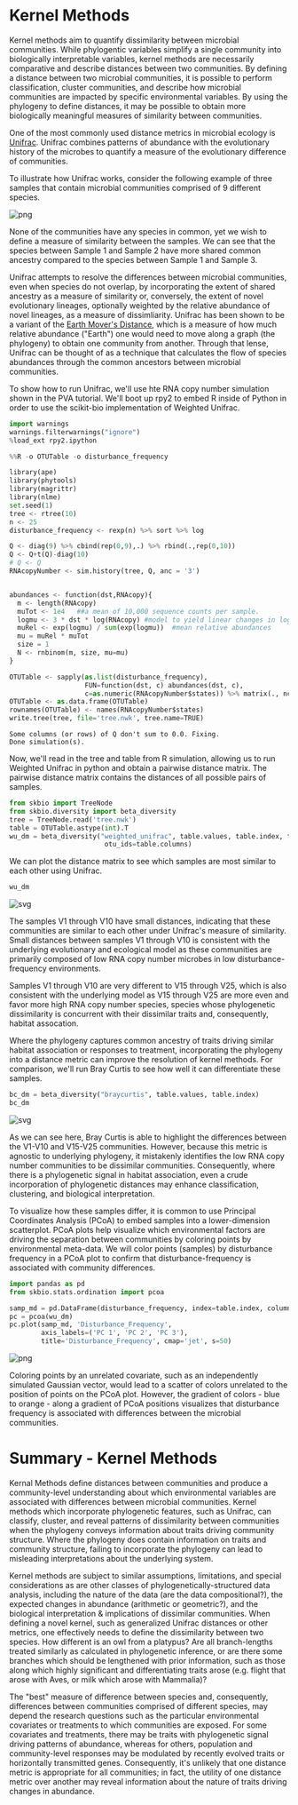 
# Kernel Methods

Kernel methods aim to quantify dissimilarity between microbial communities. While phylogentic variables simplify a single community into biologically interpretable variables, kernel methods are necessarily comparative and describe distances between two communities.  By defining a distance between two microbial communities, it is possible to perform classification, cluster communities, and describe how microbial communities are impacted by specific environmental variables. By using the phylogeny to define distances, it may be possible to obtain more biologically meaningful measures of similarity between communities.

One of the most commonly used distance metrics in microbial ecology is [Unifrac](http://aem.asm.org/content/71/12/8228.short).  Unifrac combines patterns of abundance with the evolutionary history of the microbes to quantify a measure of the evolutionary difference of communities.

To illustrate how Unifrac works, consider the following example of three samples that contain microbial communities comprised of 9 different species.

![png](images/unifrac.jpg)

None of the communities have any species in common, yet we wish to define a measure of similarity between the samples. We can see that the species between Sample 1 and Sample 2 have more shared common ancestry compared to the species between Sample 1 and Sample 3.

Unifrac attempts to resolve the differences between microbial communities, even when species do not overlap, by incorporating the extent of shared ancestry as a measure of similarity or, conversely, the extent of novel evolutionary lineages, optionally weighted by the relative abundance of novel lineages, as a measure of dissimliarity. Unifrac has been shown to be a variant of the [Earth Mover's Distance](https://en.wikipedia.org/wiki/Earth_mover%27s_distance), which is a measure of how much relative abundance ("Earth") one would need to move along a graph (the phylogeny) to obtain one community from another. Through that lense, Unifrac can be thought of as a technique that calculates the flow of species abundances through the common ancestors between microbial communities.

To show how to run Unifrac, we'll use hte RNA copy number simulation shown in the PVA tutorial.  We'll boot up rpy2 to embed R inside of Python in order to use the scikit-bio implementation of Weighted Unifrac.


```python
import warnings
warnings.filterwarnings("ignore")
%load_ext rpy2.ipython
```


```python
%%R -o OTUTable -o disturbance_frequency

library(ape)
library(phytools)
library(magrittr)
library(nlme)
set.seed(1)
tree <- rtree(10)
n <- 25
disturbance_frequency <- rexp(n) %>% sort %>% log

Q <- diag(9) %>% cbind(rep(0,9),.) %>% rbind(.,rep(0,10)) 
Q <- Q+t(Q)-diag(10)
# Q <- Q
RNAcopyNumber <- sim.history(tree, Q, anc = '3')


abundances <- function(dst,RNAcopy){
  m <- length(RNAcopy)
  muTot <- 1e4   ##a mean of 10,000 sequence counts per sample.
  logmu <- 3 * dst * log(RNAcopy) #model to yield linear changes in log-ratios
  muRel <- exp(logmu) / sum(exp(logmu))  #mean relative abundances 
  mu = muRel * muTot
  size = 1
  N <- rnbinom(m, size, mu=mu)
}

OTUTable <- sapply(as.list(disturbance_frequency),
                   FUN=function(dst, c) abundances(dst, c),
                   c=as.numeric(RNAcopyNumber$states)) %>% matrix(., ncol=n, byrow=F)
OTUTable <- as.data.frame(OTUTable)
rownames(OTUTable) <- names(RNAcopyNumber$states)
write.tree(tree, file='tree.nwk', tree.name=TRUE)
```


    Some columns (or rows) of Q don't sum to 0.0. Fixing.
    Done simulation(s).



Now, we'll read in the tree and table from R simulation, allowing us to run Weighted Unifrac in python and obtain a pairwise distance matrix.  The pairwise distance matrix contains the distances of all possible pairs of samples.


```python
from skbio import TreeNode
from skbio.diversity import beta_diversity
tree = TreeNode.read('tree.nwk')
table = OTUTable.astype(int).T
wu_dm = beta_diversity("weighted_unifrac", table.values, table.index, tree=tree,
                        otu_ids=table.columns)
```

We can plot the distance matrix to see which samples are most similar to each other using Unifrac.


```python
wu_dm
```




![svg](images/output_8_0.svg)



The samples V1 through V10 have small distances, indicating that these communities are similar to each other under Unifrac's measure of similarity. Small distances between samples V1 through V10 is consistent with the underlying evolutionary and ecological model as these communities are primarily composed of low RNA copy number microbes in low disturbance-frequency environments.

Samples V1 through V10 are very different to V15 through V25, which is also consistent with the underlying model as V15 through V25 are more even and favor more high RNA copy number species, species whose phylogenetic dissimilarity is concurrent with their dissimilar traits and, consequently, habitat assocation.

Where the phylogeny captures common ancestry of traits driving similar habitat association or responses to treatment, incorporating the phylogeny into a distance metric can improve the resolution of kernel methods. For comparison, we'll run Bray Curtis to see how well it can differentiate these samples.


```python
bc_dm = beta_diversity("braycurtis", table.values, table.index)
bc_dm
```




![svg](images/output_10_0.svg)



As we can see here, Bray Curtis is able to highlight the differences between the V1-V10 and V15-V25 communities.  However, because this metric is agnostic to underlying phylogeny, it mistakenly identifies the low RNA copy number communities to be dissimilar communities. Consequently, where there is a phylogenetic signal in habitat association, even a crude incorporation of phylogenetic distances may enhance classification, clustering, and biological interpretation.

To visualize how these samples differ, it is common to use Principal Coordinates Analysis (PCoA) to embed samples into a lower-dimension scatterplot.  PCoA plots help visualize which environmental factors are driving the separation between communities by coloring points by environmental meta-data. We will color points (samples) by disturbance frequency in a PCoA plot to confirm that disturbance-frequency is associated with community differences.


```python
import pandas as pd
from skbio.stats.ordination import pcoa

samp_md = pd.DataFrame(disturbance_frequency, index=table.index, columns=['Disturbance_Frequency'])
pc = pcoa(wu_dm)
pc.plot(samp_md, 'Disturbance_Frequency',
        axis_labels=('PC 1', 'PC 2', 'PC 3'),
        title='Disturbance_Frequency', cmap='jet', s=50)
```




![png](images/output_13_0.png)



Coloring points by an unrelated covariate, such as an independently simulated Gaussian vector, would lead to a scatter of colors unrelated to the position of points on the PCoA plot. However, the gradient of colors - blue to orange - along a gradient of PCoA positions visualizes that disturbance frequency is associated with differences between the microbial communities.

# Summary - Kernel Methods

Kernal Methods define distances between communities and produce a community-level understanding about which environmental variables are associated with differences between microbial communities. Kernel methods which incorporate phylogenetic features, such as Unifrac, can classify, cluster, and reveal patterns of dissimilarity between communities when the phylogeny conveys information about traits driving community structure.  Where the phylogeny does contain information on traits and community structure, failing to incorporate the phylogeny can lead to misleading interpretations about the underlying system.

Kernel methods are subject to similar assumptions, limitations, and special considerations as are other classes of phylogenetically-structured data analysis, including the nature of the data (are the data compositional?), the expected changes in abundance (arithmetic or geometric?), and the biological interpretation & implications of dissimilar communities. When defining a novel kernel, such as generalized Unifrac distances or other metrics, one effectively needs to define the dissimilarity between two species. How different is an owl from a platypus? Are all branch-lengths treated similarly as calculated in phylogenetic inference, or are there some branches which should be lengthened with prior information, such as those along which highly significant and differentiating traits arose (e.g. flight that arose with Aves, or milk which arose with Mammalia)? 

The "best" measure of difference between species and, consequently, differences between communities comprised of different species, may depend the research questions such as the particular environmental covariates or treatments to which communities are exposed. For some covariates and treatments, there may be traits with phylogenetic signal driving patterns of abundance, whereas for others, population and community-level responses may be modulated by recently evolved traits or horizontally transmitted genes. Consequently, it's unlikely that one distance metric is appropriate for all communities; in fact, the utility of one distance metric over another may reveal information about the nature of traits driving changes in abundance. 